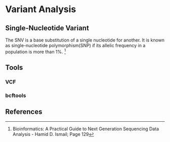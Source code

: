 # Variant Analysis
## Single-Nucleotide Variant
The SNV is a base substitution of a single nucleotide for another. It is known as single-nucleotide polymorphism(SNP) if its allelic frequency in a population is more than 1%. [^1]

## Tools
### VCF
### bcftools

## References
[^1]: Bioinformatics: A Practical Guide to Next Generation Sequencing Data Analysis - Hamid D. Ismail; Page 129
